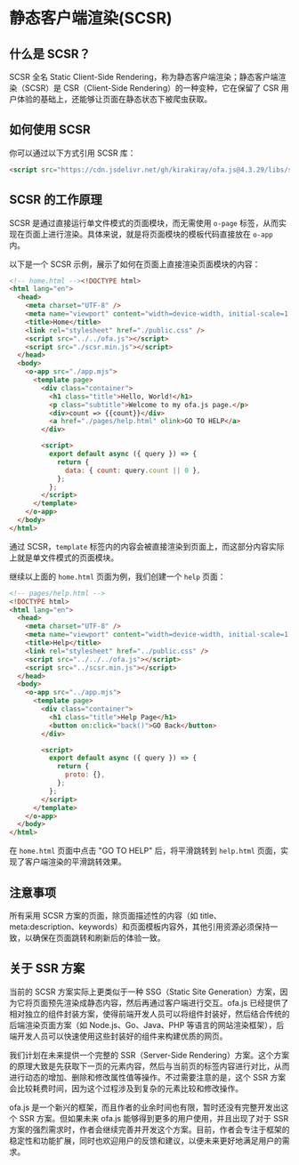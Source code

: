 # 静态客户端渲染(SCSR)

## 什么是 SCSR？

SCSR 全名 Static Client-Side Rendering，称为静态客户端渲染；静态客户端渲染（SCSR）是 CSR（Client-Side Rendering）的一种变种，它在保留了 CSR 用户体验的基础上，还能够让页面在静态状态下被爬虫获取。

## 如何使用 SCSR

你可以通过以下方式引用 SCSR 库：

```html
<script src="https://cdn.jsdelivr.net/gh/kirakiray/ofa.js@4.3.29/libs/scsr/dist/scsr.min.js"></script>
```

## SCSR 的工作原理

SCSR 是通过直接运行单文件模式的页面模块，而无需使用 `o-page` 标签，从而实现在页面上进行渲染。具体来说，就是将页面模块的模板代码直接放在 `o-app` 内。

以下是一个 SCSR 示例，展示了如何在页面上直接渲染页面模块的内容：

```html
<!-- home.html --><!DOCTYPE html>
<html lang="en">
  <head>
    <meta charset="UTF-8" />
    <meta name="viewport" content="width=device-width, initial-scale=1.0" />
    <title>Home</title>
    <link rel="stylesheet" href="./public.css" />
    <script src="../../ofa.js"></script>
    <script src="./scsr.min.js"></script>
  </head>
  <body>
    <o-app src="./app.mjs">
      <template page>
        <div class="container">
          <h1 class="title">Hello, World!</h1>
          <p class="subtitle">Welcome to my ofa.js page.</p>
          <div>count => {{count}}</div>
          <a href="./pages/help.html" olink>GO TO HELP</a>
        </div>

        <script>
          export default async ({ query }) => {
            return {
              data: { count: query.count || 0 },
            };
          };
        </script>
      </template>
    </o-app>
  </body>
</html>
```

通过 SCSR，`template` 标签内的内容会被直接渲染到页面上，而这部分内容实际上就是单文件模式的页面模块。

继续以上面的 `home.html` 页面为例，我们创建一个 `help` 页面：

```html
<!-- pages/help.html -->
<!DOCTYPE html>
<html lang="en">
  <head>
    <meta charset="UTF-8" />
    <meta name="viewport" content="width=device-width, initial-scale=1.0" />
    <title>Help</title>
    <link rel="stylesheet" href="../public.css" />
    <script src="../../../ofa.js"></script>
    <script src="../scsr.min.js"></script>
  </head>
  <body>
    <o-app src="../app.mjs">
      <template page>
        <div class="container">
          <h1 class="title">Help Page</h1>
          <button on:click="back()">GO Back</button>
        </div>

        <script>
          export default async ({ query }) => {
            return {
              proto: {},
            };
          };
        </script>
      </template>
    </o-app>
  </body>
</html>

```

在 `home.html` 页面中点击 "GO TO HELP" 后，将平滑跳转到 `help.html` 页面，实现了客户端渲染的平滑跳转效果。

## 注意事项

所有采用 SCSR 方案的页面，除页面描述性的内容（如 title、meta:description、keywords）和页面模板内容外，其他引用资源必须保持一致，以确保在页面跳转和刷新后的体验一致。

## 关于 SSR 方案

当前的 SCSR 方案实际上更类似于一种 SSG（Static Site Generation）方案，因为它将页面预先渲染成静态内容，然后再通过客户端进行交互。ofa.js 已经提供了相对独立的组件封装方案，使得前端开发人员可以将组件封装好，然后结合传统的后端渲染页面方案（如 Node.js、Go、Java、PHP 等语言的网站渲染框架），后端开发人员可以快速使用这些封装好的组件来构建优质的网页。

我们计划在未来提供一个完整的 SSR（Server-Side Rendering）方案。这个方案的原理大致是先获取下一页的元素内容，然后与当前页的标签内容进行对比，从而进行动态的增加、删除和修改属性值等操作。不过需要注意的是，这个 SSR 方案会比较耗费时间，因为这个过程涉及到复杂的元素比较和修改操作。

ofa.js 是一个新兴的框架，而且作者的业余时间也有限，暂时还没有完整开发出这个 SSR 方案。但如果未来 ofa.js 能够得到更多的用户使用，并且出现了对于 SSR 方案的强烈需求时，作者会继续完善并开发这个方案。目前，作者会专注于框架的稳定性和功能扩展，同时也欢迎用户的反馈和建议，以便未来更好地满足用户的需求。